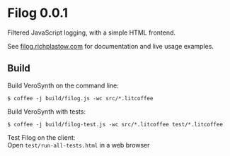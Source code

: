 Filog 0.0.1
===========

Filtered JavaScript logging, with a simple HTML frontend.


See [filog.richplastow.com](http://filog.richplastow.com/) for documentation 
and live usage examples.



Build
-----

Build VeroSynth on the command line:
```
$ coffee -j build/filog.js -wc src/*.litcoffee
```

Build VeroSynth with tests:
```
$ coffee -j build/filog-test.js -wc src/*.litcoffee test/*.litcoffee
```

Test Filog on the client:  
Open `test/run-all-tests.html` in a web browser


